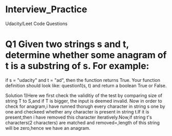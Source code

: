 # Interview_Practice
Udacity/Leet Code Questions

# Q1 Given two strings s and t, determine whether some anagram of t is a substring of s. For example: 
if s = "udacity" and t = "ad", then the function returns True.
Your function definition should look like: question1(s, t) and return a boolean True or False.

Solution 1)Here we first check the validitiy of the test by comparing size of string T to S,and if T is bigger, the input is deemed invalid.
Now in order to check for anagram,i have runned thorugh every character in string s one by one and checkeed whether any character is present in string t.If it is present,then i have removed this character iteratively.Now,if string t's characters(2 characters) are matched and removed=,length of this string will be zero,hence we have an anagram.

